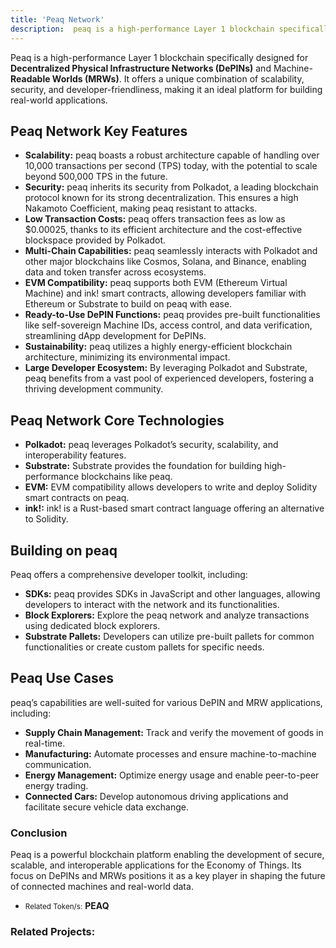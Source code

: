 ```yaml
---
title: 'Peaq Network'
description:  peaq is a high-performance Layer 1 blockchain specifically designed for Decentralized Physical Infrastructure Networks (DePINs) and Machine-Readable Worlds (MRWs).
---
```


Peaq is a high-performance Layer 1 blockchain specifically designed for **Decentralized Physical Infrastructure Networks (DePINs)** and Machine-**Readable Worlds (MRWs)**. It offers a unique combination of scalability, security, and developer-friendliness, making it an ideal platform for building real-world applications.

Peaq Network Key Features
-------------------------

- **Scalability:** peaq boasts a robust architecture capable of handling over 10,000 transactions per second (TPS) today, with the potential to scale beyond 500,000 TPS in the future.
- **Security:** peaq inherits its security from Polkadot, a leading blockchain protocol known for its strong decentralization. This ensures a high Nakamoto Coefficient, making peaq resistant to attacks.
- **Low Transaction Costs:** peaq offers transaction fees as low as $0.00025, thanks to its efficient architecture and the cost-effective blockspace provided by Polkadot.
- **Multi-Chain Capabilities:** peaq seamlessly interacts with Polkadot and other major blockchains like Cosmos, Solana, and Binance, enabling data and token transfer across ecosystems.
- **EVM Compatibility:** peaq supports both EVM (Ethereum Virtual Machine) and ink! smart contracts, allowing developers familiar with Ethereum or Substrate to build on peaq with ease.
- **Ready-to-Use DePIN Functions:** peaq provides pre-built functionalities like self-sovereign Machine IDs, access control, and data verification, streamlining dApp development for DePINs.
- **Sustainability:** peaq utilizes a highly energy-efficient blockchain architecture, minimizing its environmental impact.
- **Large Developer Ecosystem:** By leveraging Polkadot and Substrate, peaq benefits from a vast pool of experienced developers, fostering a thriving development community.

Peaq Network Core Technologies
------------------------------

- **Polkadot:** peaq leverages Polkadot’s security, scalability, and interoperability features.
- **Substrate:** Substrate provides the foundation for building high-performance blockchains like peaq.
- **EVM:** EVM compatibility allows developers to write and deploy Solidity smart contracts on peaq.
- **ink!:** ink! is a Rust-based smart contract language offering an alternative to Solidity.

Building on peaq
----------------

Peaq offers a comprehensive developer toolkit, including:

- **SDKs:** peaq provides SDKs in JavaScript and other languages, allowing developers to interact with the network and its functionalities.
- **Block Explorers:** Explore the peaq network and analyze transactions using dedicated block explorers.
- **Substrate Pallets:** Developers can utilize pre-built pallets for common functionalities or create custom pallets for specific needs.

Peaq Use Cases
--------------

peaq’s capabilities are well-suited for various DePIN and MRW applications, including:

- **Supply Chain Management:** Track and verify the movement of goods in real-time.
- **Manufacturing:** Automate processes and ensure machine-to-machine communication.
- **Energy Management:** Optimize energy usage and enable peer-to-peer energy trading.
- **Connected Cars:** Develop autonomous driving applications and facilitate secure vehicle data exchange.

### Conclusion

Peaq is a powerful blockchain platform enabling the development of secure, scalable, and interoperable applications for the Economy of Things. Its focus on DePINs and MRWs positions it as a key player in shaping the future of connected machines and real-world data.

- <small>Related Token/s:</small> **PEAQ**

### Related Projects:
